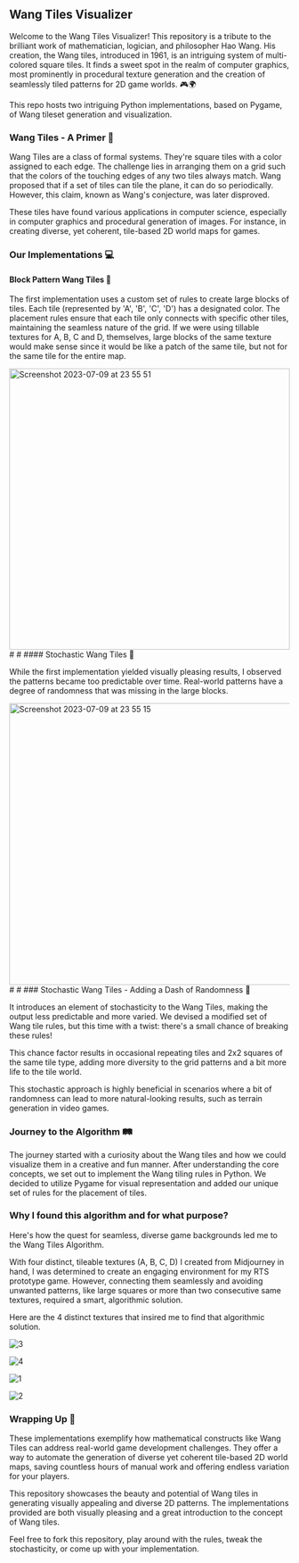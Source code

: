 ## Wang Tiles Visualizer

Welcome to the Wang Tiles Visualizer! This repository is a tribute to the brilliant work of mathematician, logician, and philosopher Hao Wang. His creation, the Wang tiles, introduced in 1961, is an intriguing system of multi-colored square tiles. It finds a sweet spot in the realm of computer graphics, most prominently in procedural texture generation and the creation of seamlessly tiled patterns for 2D game worlds. 🎮🌍

This repo hosts two intriguing Python implementations, based on Pygame, of Wang tileset generation and visualization.

### Wang Tiles - A Primer 🧩

Wang Tiles are a class of formal systems. They're square tiles with a color assigned to each edge. The challenge lies in arranging them on a grid such that the colors of the touching edges of any two tiles always match. Wang proposed that if a set of tiles can tile the plane, it can do so periodically. However, this claim, known as Wang's conjecture, was later disproved.

These tiles have found various applications in computer science, especially in computer graphics and procedural generation of images. For instance, in creating diverse, yet coherent, tile-based 2D world maps for games.

### Our Implementations 💻

#### Block Pattern Wang Tiles 💠
The first implementation uses a custom set of rules to create large blocks of tiles. Each tile (represented by 'A', 'B', 'C', 'D') has a designated color. The placement rules ensure that each tile only connects with specific other tiles, maintaining the seamless nature of the grid. If we were using tillable textures for A, B, C and D, themselves, large blocks of the same texture would make sense since it would be like a patch of the same tile, but not for the same tile for the entire map.

<img width="504" alt="Screenshot 2023-07-09 at 23 55 51" src="https://github.com/brunoarnuti/WangTilesAlgorithm/assets/61336603/a0c4ffb8-04f9-41b4-82d7-c868ebea553d">
#
#
#### Stochastic Wang Tiles 🎲

While the first implementation yielded visually pleasing results, I observed the patterns became too predictable over time. Real-world patterns have a degree of randomness that was missing in the large blocks. 

<img width="505" alt="Screenshot 2023-07-09 at 23 55 15" src="https://github.com/brunoarnuti/WangTilesAlgorithm/assets/61336603/79920486-41e4-4dd8-a2e3-e19626e9a89a">
#
#
### Stochastic Wang Tiles - Adding a Dash of Randomness 🎲

It introduces an element of stochasticity to the Wang Tiles, making the output less predictable and more varied. We devised a modified set of Wang tile rules, but this time with a twist: there's a small chance of breaking these rules!

This chance factor results in occasional repeating tiles and 2x2 squares of the same tile type, adding more diversity to the grid patterns and a bit more life to the tile world.

This stochastic approach is highly beneficial in scenarios where a bit of randomness can lead to more natural-looking results, such as terrain generation in video games.

### Journey to the Algorithm 🛤️

The journey started with a curiosity about the Wang tiles and how we could visualize them in a creative and fun manner. After understanding the core concepts, we set out to implement the Wang tiling rules in Python. We decided to utilize Pygame for visual representation and added our unique set of rules for the placement of tiles.

### Why I found this algorithm and for what purpose?

Here's how the quest for seamless, diverse game backgrounds led me to the Wang Tiles Algorithm.

With four distinct, tileable textures (A, B, C, D) I created from Midjourney in hand, I was determined to create an engaging environment for my RTS prototype game. However, connecting them seamlessly and avoiding unwanted patterns, like large squares or more than two consecutive same textures, required a smart, algorithmic solution.

Here are the 4 distinct textures that insired me to find that algorithmic solution. 

![3](https://github.com/brunoarnuti/WangTilesAlgorithm/assets/61336603/51bc3c91-4f22-4cde-a1f4-12516dbaa2fc)

![4](https://github.com/brunoarnuti/WangTilesAlgorithm/assets/61336603/1c542721-2d39-4cdb-8b27-4558e91409f8)

![1](https://github.com/brunoarnuti/WangTilesAlgorithm/assets/61336603/1dd97568-37fb-4c19-aaff-9eb01fc0f3b9)

![2](https://github.com/brunoarnuti/WangTilesAlgorithm/assets/61336603/d195cdae-4ed7-47d0-84a9-d156917b4311)


### Wrapping Up 🎁

These implementations exemplify how mathematical constructs like Wang Tiles can address real-world game development challenges. They offer a way to automate the generation of diverse yet coherent tile-based 2D world maps, saving countless hours of manual work and offering endless variation for your players.

This repository showcases the beauty and potential of Wang tiles in generating visually appealing and diverse 2D patterns. The implementations provided are both visually pleasing and a great introduction to the concept of Wang tiles.

Feel free to fork this repository, play around with the rules, tweak the stochasticity, or come up with your implementation.
